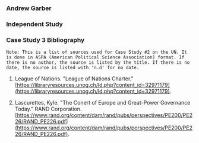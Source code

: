 ### Andrew Garber
### Independent Study 
### Case Study 3 Bibliography
```
Note: This is a list of sources used for Case Study #2 on the UN. It is done in ASPA (American Political Science Association) format. If there is no author, the source is listed by the title. If there is no date, the source is listed with 'n.d' for no date.
```
1. League of Nations. "League of Nations Charter." [https://libraryresources.unog.ch/ld.php?content_id=32971179](https://libraryresources.unog.ch/ld.php?content_id=32971179).

<!-- cite this in ASPA FORMAT, the author is Kyle Lascurettes https://www.rand.org/content/dam/rand/pubs/perspectives/PE200/PE226/RAND_PE226.pdf -->
2. Lascurettes, Kyle. "The Conert of Europe and Great-Power Governance Today." RAND Corporation. [https://www.rand.org/content/dam/rand/pubs/perspectives/PE200/PE226/RAND_PE226.pdf](https://www.rand.org/content/dam/rand/pubs/perspectives/PE200/PE226/RAND_PE226.pdf).